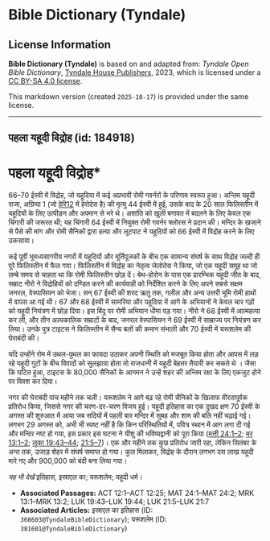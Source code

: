 # Bible Dictionary (Tyndale)

## License Information

**Bible Dictionary (Tyndale)** is based on and adapted from: _Tyndale Open Bible Dictionary_, [Tyndale House Publishers](https://tyndaleopenresources.com/), 2023, which is licensed under a [CC BY-SA 4.0 license](https://creativecommons.org/licenses/by-sa/4.0/legalcode.en).

This markdown version (created `2025-10-17`) is provided under the same license.



--------------------------------

## पहला यहूदी विद्रोह (id: 184918)

पहला यहूदी विद्रोह\*
====================

66–70 ईस्वी में विद्रोह, जो यहूदिया में कई अप्रभावी रोमी गवर्नरों के परिणाम स्वरूप हुआ। अन्तिम यहूदी राजा, अग्रिप्पा 1 (जो [प्रेरि12](https://ref.ly/Acts12:1-Acts12:25) में हेरोदेस है) की मृत्यु 44 ईस्वी में हुई, उसके बाद के 20 साल फिलिस्तीन में यहूदियों के लिए उत्पीड़न और अपमान से भरे थे। अशांति को खुली बगावत में बदलने के लिए केवल एक चिंगारी की जरूरत थी; यह चिंगारी 64 ईस्वी में नियुक्त रोमी गवर्नर फ्लोरस ने प्रदान की। मन्दिर के खजाने से पैसे की मांग और रोमी सैनिकों द्वारा हत्या और लूटपाट ने यहूदियों को 66 ईस्वी में विद्रोह करने के लिए उकसाया।

 कई पूर्वी भूमध्यसागरीय नगरों में यहूदियों और मूर्तिपूजकों के बीच एक सामान्य संघर्ष के साथ विद्रोह जल्दी ही पूरे फिलिस्तीन में फैल गया। फिलिस्तीन में विद्रोह का नेतृत्व जेलोतेस ने किया, जो एक यहूदी समूह था जो लम्बे समय से चाहता था कि रोमी फिलिस्तीन छोड़ दें। बेथ\-होरोन के पास एक प्रारम्भिक यहूदी जीत के बाद, सम्राट नीरो ने विद्रोहियों को दण्डित करने की कार्यवाही को निर्देशित करने के लिए अपने सबसे सक्षम जनरल, वेस्पासियन को भेजा। सन् 67 ईस्वी की शरद ऋतु तक, गलील और अन्य उत्तरी भूमि रोमी हाथों में वापस आ गई थी। 67 और 68 ईस्वी में सामरिया और यहूदिया में आगे के अभियानों ने केवल चार गढ़ों को यहूदी नियंत्रण में छोड़ दिया। इस बिंदु पर रोमी अभियान धीमा पड़ गया। नीरो ने 68 ईस्वी में आत्महत्या कर ली, और तीन अल्पकालिक सम्राटों के बाद, जनरल वेस्पासियन ने 69 ईस्वी में साम्राज्य पर नियंत्रण कर लिया। उनके पुत्र टाइटस ने फिलिस्तीन में सैन्य बलों की कमान संभाली और 70 ईस्वी में यरूशलेम की घेराबंदी की।

यदि उन्होंने रोम में उथल\-पुथल का फायदा उठाकर अपनी स्थिति को मजबूत किया होता और आपस में लड़ रहे यहूदी गुटों के बीच विवादों को सुलझाया होता तो राजधानी में यहूदी बेहतर तैयारी कर सकते थे । जैसा कि घटित हुआ, टाइटस के 80,000 सैनिकों के आगमन ने उन्हें शहर की अन्तिम रक्षा के लिए एकजुट होने पर विवश कर दिया।

नगर की घेराबंदी पांच महीने तक चली। यरूशलेम ने आगे बढ़ रहे रोमी सैनिकों के खिलाफ वीरतापूर्वक प्रतिरोध किया, जिससे नगर की चरण\-दर\-चरण विजय हुई। यहूदी इतिहास का एक दुखद क्षण 70 ईस्वी के अगस्त की शुरुआत में आया जब सदियों में पहली बार मन्दिर में सुबह और शाम की बलि नहीं चढ़ाई गई। लगभग 29 अगस्त को, अभी भी स्पष्ट नहीं है कि किन परिस्थितियों में, पवित्र स्थान में आग लगा दी गई और मन्दिर नष्ट हो गया, इस प्रकार इस घटना ने यीशु की भविष्यद्वानी को पूरा किया ([मत्ती 24:1–2](https://ref.ly/Matt24:1-Matt24:2); [मर 13:1–2](https://ref.ly/Mark13:1-Mark13:2); [लूका 19:43–44](https://ref.ly/Luke19:43-Luke19:44); [21:5–7](https://ref.ly/Luke21:5-Luke21:7))। एक और महीने तक कुछ प्रतिरोध जारी रहा, लेकिन सितंबर के अन्त तक, उजाड़ शेहर में संघर्ष समाप्त हो गया। कुल मिलाकर, विद्रोह के दौरान लगभग दस लाख यहूदी मारे गए और 900,000 को बंदी बना लिया गया।

*यह भी देखें* इतिहास, इस्राएल का; यरूशलेम; यहूदी धर्म।

* **Associated Passages:** ACT 12:1–ACT 12:25; MAT 24:1–MAT 24:2; MRK 13:1–MRK 13:2; LUK 19:43–LUK 19:44; LUK 21:5–LUK 21:7
* **Associated Articles:** इस्राएल का इतिहास  (ID: `368603@TyndaleBibleDictionary`); यरूशलेम (ID: `381601@TyndaleBibleDictionary`)

